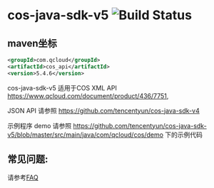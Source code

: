 # cos-java-sdk-v5  ![Build Status](https://api.travis-ci.org/tencentyun/cos-java-sdk-v5.svg?branch=master)



## maven坐标

```xml
<groupId>com.qcloud</groupId>
<artifactId>cos_api</artifactId>
<version>5.4.6</version>
```

cos-java-sdk-v5 适用于COS XML API https://www.qcloud.com/document/product/436/7751, 

JSON API 请参照 https://github.com/tencentyun/cos-java-sdk-v4

示例程序 demo 请参照 https://github.com/tencentyun/cos-java-sdk-v5/blob/master/src/main/java/com/qcloud/cos/demo
下的示例代码

## 常见问题:
请参考[FAQ](https://cloud.tencent.com/document/product/436/12263#faq)
